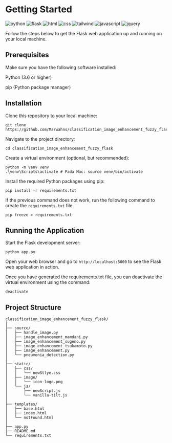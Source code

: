 <!-- classification_image_enhancement_fuzzy_flask -->
# Getting Started
<img alt="python" src="https://img.shields.io/badge/Python-3776AB?style=for-the-badge&logo=python&logoColor=white"> <img alt="flask" src="https://img.shields.io/badge/Flask-000000?style=for-the-badge&logo=flask&logoColor=white"> <img alt="html" src="https://img.shields.io/badge/HTML5-E34F26?style=for-the-badge&logo=html5&logoColor=white"> <img alt="css" src="https://img.shields.io/badge/CSS3-1572B6?style=for-the-badge&logo=css3&logoColor=white"> <img alt="tailwind" src="https://img.shields.io/badge/Tailwind_CSS-38B2AC?style=for-the-badge&logo=tailwind-css&logoColor=white"> <img alt="javascript" src="https://img.shields.io/badge/JavaScript-323330?style=for-the-badge&logo=javascript&logoColor=F7DF1E"> <img alt="jquery" src="https://img.shields.io/badge/jQuery-0769AD?style=for-the-badge&logo=jquery&logoColor=white">  

Follow the steps below to get the Flask web application up and running on your local machine.

## Prerequisites
Make sure you have the following software installed:

Python (3.6 or higher)

pip (Python package manager)

## Installation
Clone this repository to your local machine:
```
git clone https://github.com/Marwahns/classification_image_enhancement_fuzzy_flask.git
```
Navigate to the project directory:
```
cd classification_image_enhancement_fuzzy_flask
```
Create a virtual environment (optional, but recommended):
```
python -m venv venv
.\venv\Scripts\activate # Pada Mac: source venv/bin/activate
```
Install the required Python packages using pip:
```
pip install -r requirements.txt
```
If the previous command does not work, run the following command to create the `requirements.txt` file
```
pip freeze > requirements.txt
```
## Running the Application
Start the Flask development server:
```
python app.py
```
Open your web browser and go to `http://localhost:5000` to see the Flask web application in action.

Once you have generated the requirements.txt file, you can deactivate the virtual environment using the command:
```
deactivate
```
## Project Structure
```
classification_image_enhancement_fuzzy_flask/
│
├── source/
│   ├── handle_image.py
│   ├── image_enhancement_mamdani.py
│   ├── image_enhancement_sugeno.py
│   ├── image_enhancement_tsukamoto.py
│   ├── image_enhancement.py
│   └── pneumonia_detection.py
│
├── static/
│   ├── css/
│   │   └── newStlye.css
│   ├── image/
│   │   └── icon-logo.png
│   └── js/
│       ├── newScript.js
│       └── vanilla-tilt.js
│
├── templates/
│   ├── base.html
│   ├── index.html
│   └── notFound.html
│
├── app.py
├── README.md
└── requirements.txt
```
